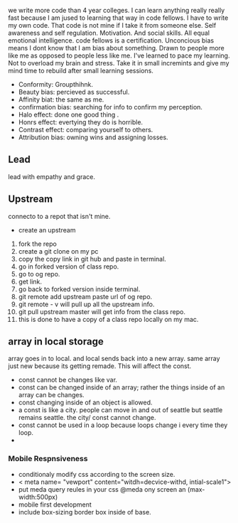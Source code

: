 we write more code than 4 year colleges. I can learn anything really really fast because I am jused to learning that way in 
code fellows. I have to write my own code. That code is not mine if I take it from someone else. Self awareness and self regulation. Motivation. And social skills. All equal emotional intelligence. code fellows is a certification. Unconcious bias means I dont know that I am bias about something. Drawn to people more like me as opposed to people less like me. 
I've learned to pace my learning. Not to overload my brain and stress. Take it in small incremints and give my mind time to rebuild after small learning
sessions. 
- Conformity: Groupthihnk. 
- Beauty bias: percieved as successful. 
- Affinity biat: the same as me.
- confirmation bias: searching for info to confirm my perception.
- Halo effect: done one good thing .
- Honrs effect: evertying they do is horrible.
- Contrast effect: comparing yourself to others.
- Attribution bias: owning wins and assigning losses.
## Lead
lead with empathy and grace. 
## Upstream
connecto to a repot that isn't mine.
- create an upstream
1. fork the repo
1. create a git clone on my pc
1. copy the copy link in git hub and paste in terminal.
1. go in forked version of class repo.
1. go to og repo. 
1. get link.
1. go back to forked version inside terminal.
1. git remote add upstream paste url of og repo.
1. git remote - v will pull up all the upstream info.
1. git pull upstream master will get info from the class repo.
1. this is done to have a copy of a class repo locally on my mac. 

## array in local storage
array goes in to local. and local sends back into a new array. same array just new because its getting remade. This will affect the const.
- const cannot be changes like var.
- const can be changed inside of an array; rather the things inside of an array can be changes.
- const changing inside of an object is allowed.
- a const is like a city. people can move in and out of seattle but seattle remains seattle. the city/ const cannot change.
- const cannot be used in a loop because loops change i every time they loop.
-

### Mobile Respnsiveness
- conditionaly modify css according to the screen size.
- < meta name= "vewport" content="witdh=decvice-withd, intial-scale1">
- put meda query reules in your css @meda ony screen an (max-width:500px)
- mobile first development
- include box-sizing border box inside of base.